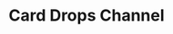 ---
title: Card Drops Channel
description: Page explaining how to set the card drops channel in your server.
---